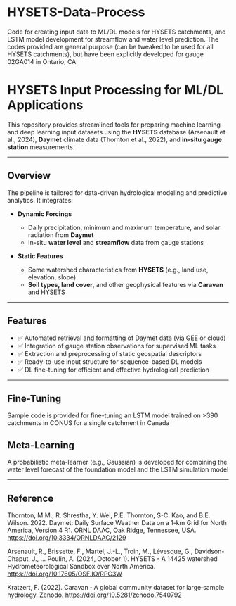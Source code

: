 # HYSETS-Data-Process
Code for creating input data to ML/DL models for HYSETS catchments, and LSTM model development for streamflow and water level prediction.
The codes provided are general purpose (can be tweaked to be used for all HYSETS catchments), but have been explicitly developed for gauge 02GA014 in Ontario, CA

# HYSETS Input Processing for ML/DL Applications

This repository provides streamlined tools for preparing machine learning and deep learning input datasets using the **HYSETS** database (Arsenault et al., 2024), **Daymet** climate data (Thornton et al., 2022), and **in-situ gauge station** measurements.

---

## Overview

The pipeline is tailored for data-driven hydrological modeling and predictive analytics. It integrates:

- **Dynamic Forcings**
  - Daily precipitation, minimum and maximum temperature, and solar radiation from **Daymet**
  - In-situ **water level** and **streamflow** data from gauge stations

- **Static Features**
  - Some watershed characteristics from **HYSETS** (e.g., land use, elevation, slope)
  - **Soil types, land cover**, and other geophysical features via **Caravan** and HYSETS

---

## Features

- ✅ Automated retrieval and formatting of Daymet data (via GEE or cloud)
- ✅ Integration of gauge station observations for supervised ML tasks
- ✅ Extraction and preprocessing of static geospatial descriptors
- ✅ Ready-to-use input structure for sequence-based DL models
- ✅ DL fine-tuning for efficient and effective hydrological prediction

---

## Fine-Tuning

Sample code is provided for fine-tuning an LSTM model trained on >390 catchments in CONUS for a single catchment in Canada

## Meta-Learning

A probabilistic meta-learner (e.g., Gaussian) is developed for combining the water level forecast of the foundation model and the LSTM simulation model

---
## Reference

Thornton, M.M., R. Shrestha, Y. Wei, P.E. Thornton, S-C. Kao, and B.E. Wilson. 2022. Daymet: Daily Surface Weather Data on a 1-km Grid for North America, Version 4 R1. ORNL DAAC, Oak Ridge, Tennessee, USA. https://doi.org/10.3334/ORNLDAAC/2129

Arsenault, R., Brissette, F., Martel, J.-L., Troin, M., Lévesque, G., Davidson-Chaput, J., … Poulin, A. (2024, October 1).
HYSETS - A 14425 watershed Hydrometeorological Sandbox over North America. https://doi.org/10.17605/OSF.IO/RPC3W
             
Kratzert, F. (2022). Caravan ‐ A global community dataset for large‐sample hydrology. Zenodo. https://doi.org/10.5281/zenodo.7540792
    


